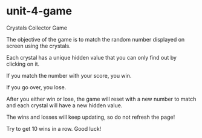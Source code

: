 # unit-4-game

Crystals Collector Game

The objective of the game is to match the random number displayed on screen using the crystals.

Each crystal has a unique hidden value that you can only find out by clicking on it.

If you match the number with your score, you win.

If you go over, you lose.

After you either win or lose, the game will reset with a new number to match and each crystal will have a new hidden value.

The wins and losses will keep updating, so do not refresh the page!

Try to get 10 wins in a row. Good luck!